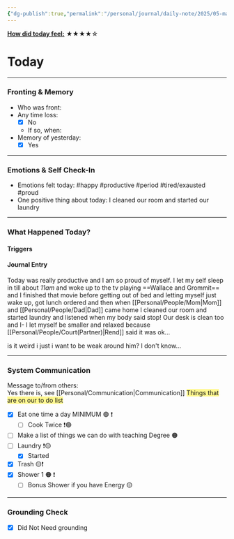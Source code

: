 ```yaml
---
{"dg-publish":true,"permalink":"/personal/journal/daily-note/2025/05-may/2025-05-10/","tags":["daily"],"noteIcon":""}
---
```


**<u>How did today feel:</u>** ★★★★☆
# Today
---

### Fronting & Memory
- Who was front:  
- Any time loss: 
	- [x] No  
	- If so, when:  
- Memory of yesterday: 
	- [x] Yes

---

### Emotions & Self Check-In
- Emotions felt today:  #happy #productive #period #tired/exausted #proud
- One positive thing about today:  I cleaned our room and started our laundry 

---

### What Happened Today?
#### Triggers 

#### Journal Entry
Today was really productive and I am so proud of myself. I let my self sleep in till about *11am* and woke up to the tv playing ==Wallace and Grommit== and I finished that movie before getting out of bed and letting myself just wake up, got lunch ordered and then when [[Personal/People/Mom\|Mom]] and [[Personal/People/Dad\|Dad]] came home I cleaned our room and started laundry and listened when my body said stop! Our desk is clean too and I- I let myself be smaller and relaxed because [[Personal/People/Court(Partner)\|Rend]] said it was ok... 

is it weird i just i want to be weak around him? I don't know...

---

### System Communication  
Message to/from others:  
Yes there is, see [[Personal/Communication\|Communication]]
<span style="background:#fff88f">Things that are on our to do list </span>
- [x] Eat one time a day MINIMUM 🟢 ❗
	- [ ] Cook Twice ❗🟢
- [ ] Make a list of things we can do with teaching Degree 🟠
- [ ] Laundry ❗🟡
	- [x] Started
- [x] Trash 🟡❗
- [x]  Shower 1 🟠 ❗
	- [ ] Bonus Shower if you have Energy 🟡

---

### Grounding Check  
-  [x] Did Not Need grounding  